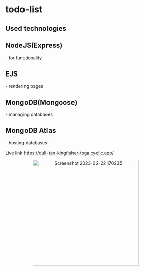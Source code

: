 # todo-list

## Used technologies 
<h2>NodeJS(Express)</h2> - for functionality
<h2>EJS</h2> - rendering pages
<h2>MongoDB(Mongoose)</h2> - managing databases
<h2>MongoDB Atlas</h2> - hosting databases

Live link https://dull-tan-kingfisher-toga.cyclic.app/

<p align="center">
  <img width="332" alt="Screenshot 2023-02-22 170235" src="https://user-images.githubusercontent.com/125278159/220682694-feb51cba-71ee-4669-8b63-6ce4b0b717ce.png">
</p>
